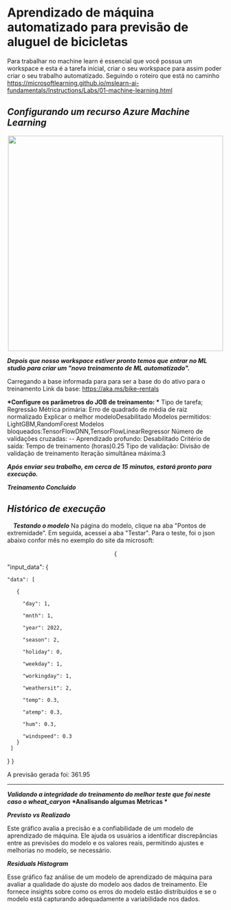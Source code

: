 # Aprendizado de máquina automatizado para previsão de aluguel de bicicletas

Para trabalhar no machine learn é essencial que você possua um workspace e esta é a tarefa inicial, criar o seu workspace para assim poder criar o seu trabalho automatizado.
Seguindo o roteiro que está no caminho https://microsoftlearning.github.io/mslearn-ai-fundamentals/Instructions/Labs/01-machine-learning.html


__*Configurando um recurso Azure Machine Learning*__
---

<p align="center"><img src="./DIO.png" width="500"></p>
 

 

 

__*Depois que nosso workspace estiver pronto temos que entrar no ML studio para criar um "novo treinamento de ML automatizado".*__


 


 
Carregando a base  informada para  para ser a base do do ativo para o treinamento
Link da base:  https://aka.ms/bike-rentals  
	
 
__*Configure os parâmetros do JOB de treinamento: *__
Tipo de tarefa; Regressão
Métrica primária: Erro de quadrado de média de raiz normalizado
Explicar o melhor modeloDesabilitado
Modelos permitidos: LightGBM,RandomForest
Modelos bloqueados:TensorFlowDNN,TensorFlowLinearRegressor
Número de validações cruzadas: --
Aprendizado profundo: Desabilitado
Critério de saída: Tempo de treinamento (horas)0.25
Tipo de validação: Divisão de validação de treinamento
Iteração simultânea máxima:3

 

 
 
__*Após enviar seu trabalho, em cerca de 15 minutos, estará pronto para execução.*__
 
 

 
__*Treinamento Concluido*__
 

__*Histórico de execução*__
---


 __*Testando o modelo*__
Na página do modelo, clique na aba "Pontos de extremidade". Em seguida, acessei a aba "Testar".
Para o teste, foi o json abaixo confor mês no exemplo do site da microsoft:
<p align="center">
{
	
  "input_data": {
  
    "data": [
    
       {
       
         "day": 1,
	 
         "mnth": 1,  
	 
         "year": 2022,
	 
         "season": 2,
	 
         "holiday": 0,
	 
         "weekday": 1,
	 
         "workingday": 1,
	 
         "weathersit": 2, 
	 
         "temp": 0.3, 
	 
         "atemp": 0.3,
	 
         "hum": 0.3,
	 
         "windspeed": 0.3 
       }
     ]
  }
}

</p>
A previsão gerada foi: 361.95

---

__*Validando a integridade do treinamento do melhor teste que foi neste caso o wheat_caryon*__
__*Analisando algumas  Metricas *__
 

__*Previsto vs Realizado*__

Este gráfico avalia a precisão e a confiabilidade de um modelo de aprendizado de máquina. Ele ajuda os usuários a identificar discrepâncias entre as previsões do modelo e os valores reais, permitindo ajustes e melhorias no modelo, se necessário.
 
__*Residuals Histogram*__

Esse gráfico faz análise de um modelo de aprendizado de máquina para avaliar a qualidade do ajuste do modelo aos dados de treinamento. Ele fornece insights sobre como os erros do modelo estão distribuídos e se o modelo está capturando adequadamente a variabilidade nos dados.



